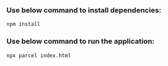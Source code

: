 ### Use below command to install dependencies:

```
npm install
```

### Use below command to run the application:

```
npx parcel index.html
```
